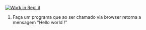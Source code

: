 [![Work in Repl.it](https://classroom.github.com/assets/work-in-replit-14baed9a392b3a25080506f3b7b6d57f295ec2978f6f33ec97e36a161684cbe9.svg)](https://classroom.github.com/online_ide?assignment_repo_id=4197054&assignment_repo_type=AssignmentRepo)
1) Faça um programa que ao ser chamado via browser retorna a mensagem "Hello world !"
